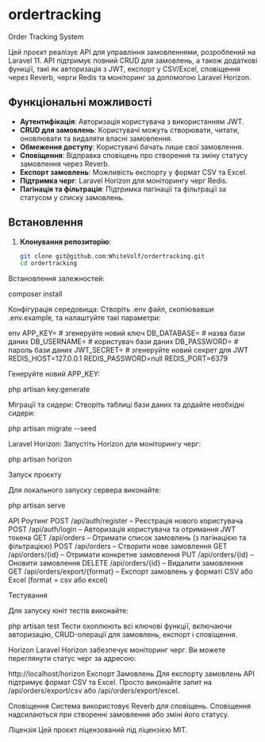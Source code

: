 # ordertracking
Order Tracking System

Цей проєкт реалізує API для управління замовленнями, розроблений на Laravel 11. API підтримує повний CRUD для замовлень, а також додаткові функції, такі як авторизація з JWT, експорт у CSV/Excel, сповіщення через Reverb, черги Redis та моніторинг за допомогою Laravel Horizon.

## Функціональні можливості

- **Аутентифікація**: Авторизація користувача з використанням JWT.
- **CRUD для замовлень**: Користувачі можуть створювати, читати, оновлювати та видаляти власні замовлення.
- **Обмеження доступу**: Користувачі бачать лише свої замовлення.
- **Сповіщення**: Відправка сповіщень про створення та зміну статусу замовлення через Reverb.
- **Експорт замовлень**: Можливість експорту у формат CSV та Excel.
- **Підтримка черг**: Laravel Horizon для моніторингу черг Redis.
- **Пагінація та фільтрація**: Підтримка пагінації та фільтрації за статусом у списку замовлень.

## Встановлення

1. **Клонування репозиторію**:
   ```bash
   git clone git@github.com:WhiteVolf/ordertracking.git
   cd ordertracking

Встановлення залежностей:

composer install

Конфігурація середовища: Створіть .env файл, скопіювавши .env.example, та налаштуйте такі параметри:

env
APP_KEY= # згенеруйте новий ключ
DB_DATABASE= # назва бази даних
DB_USERNAME= # користувач бази даних
DB_PASSWORD= # пароль бази даних
JWT_SECRET= # згенеруйте новий секрет для JWT
REDIS_HOST=127.0.0.1
REDIS_PASSWORD=null
REDIS_PORT=6379

Генеруйте новий APP_KEY:

php artisan key:generate

Міграції та сидери: Створіть таблиці бази даних та додайте необхідні сидери:

php artisan migrate --seed

Laravel Horizon: Запустіть Horizon для моніторингу черг:

php artisan horizon

Запуск проєкту

Для локального запуску сервера виконайте:

php artisan serve

API Роутинг
POST /api/auth/register – Реєстрація нового користувача
POST /api/auth/login – Авторизація користувача та отримання JWT токена
GET /api/orders – Отримати список замовлень (з пагінацією та фільтрацією)
POST /api/orders – Створити нове замовлення
GET /api/orders/{id} – Отримати конкретне замовлення
PUT /api/orders/{id} – Оновити замовлення
DELETE /api/orders/{id} – Видалити замовлення
GET /api/orders/export/{format} – Експорт замовлень у форматі CSV або Excel (format = csv або excel)

Тестування

Для запуску юніт тестів виконайте:

php artisan test
Тести охоплюють всі ключові функції, включаючи авторизацію, CRUD-операції для замовлень, експорт і сповіщення.

Horizon
Laravel Horizon забезпечує моніторинг черг. Ви можете переглянути статус черг за адресою:

http://localhost/horizon
Експорт Замовлень
Для експорту замовлень API підтримує формат CSV та Excel. Просто виконайте запит на /api/orders/export/csv або /api/orders/export/excel.

Сповіщення
Система використовує Reverb для сповіщень. Сповіщення надсилаються при створенні замовлення або зміні його статусу.

Ліцензія
Цей проєкт ліцензований під ліцензією MIT.